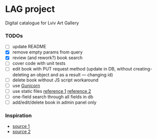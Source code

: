# LAG project 

Digital catalogue for Lviv Art Gallery

### TODOs

- [ ] update README
- [x] remove empty params from query
- [x] review (and rework?) book search
- [ ] cover code with unit tests
- [ ] edit book with PUT request method 
(update in DB, without creating-deleting an object and as a result — changing id)
- [ ] delete book without JS script workaround
- [ ] use [Gunicorn](https://gunicorn.org)
- [ ] use static files
[reference 1](https://docs.djangoproject.com/en/3.2/howto/static-files/) [reference 2](https://stackoverflow.com/a/33993532/13897744) 
- [ ] one-field search through all fields in db
- [ ] add/edit/delete book in admin panel only

### Inspiration

- [source 1](https://www.librarysearch.manchester.ac.uk/discovery/search?vid=44MAN_INST:MU_NUI&mode=advanced) 
- [source 2](http://194.44.142.55/F) 
